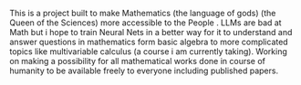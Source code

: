 This is a project built to make Mathematics (the language of gods) (the Queen of the Sciences) more accessible to the People .
LLMs are bad at Math but i hope to train Neural Nets in a better way for it to understand and answer questions in mathematics form basic algebra to more complicated topics like multivariable calculus (a course i am currently taking).
Working on making a possibility for all mathematical works done in course of humanity to be available freely to everyone including published papers.
